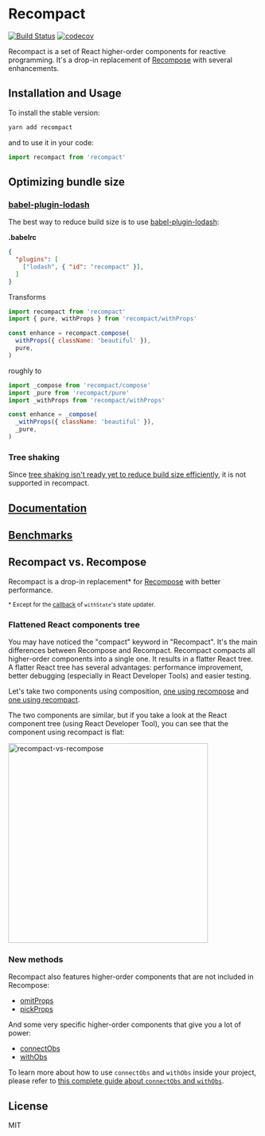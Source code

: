 # Recompact

[![Build Status](https://travis-ci.org/neoziro/recompact.svg?branch=master)](https://travis-ci.org/neoziro/recompact)
[![codecov](https://codecov.io/gh/neoziro/recompact/branch/master/graph/badge.svg)](https://codecov.io/gh/neoziro/recompact)

Recompact is a set of React higher-order components for reactive programming. It's a drop-in replacement of [Recompose](https://github.com/acdlite/recompose) with several enhancements.

## Installation and Usage

To install the stable version:

```sh
yarn add recompact
```

and to use it in your code:

```js
import recompact from 'recompact'
```

## Optimizing bundle size

### [babel-plugin-lodash](https://github.com/lodash/babel-plugin-lodash)

The best way to reduce build size is to use [babel-plugin-lodash](https://github.com/lodash/babel-plugin-lodash):

**.babelrc**

```json
{
  "plugins": [
    ["lodash", { "id": "recompact" }],
  ]
}
```

Transforms
```js
import recompact from 'recompact'
import { pure, withProps } from 'recompact/withProps'

const enhance = recompact.compose(
  withProps({ className: 'beautiful' }),
  pure,
)
```

roughly to
```js
import _compose from 'recompact/compose'
import _pure from 'recompact/pure'
import _withProps from 'recompact/withProps'

const enhance = _compose(
  _withProps({ className: 'beautiful' }),
  _pure,
)
```

### Tree shaking

Since [tree shaking isn't ready yet to reduce build size efficiently](https://advancedweb.hu/2017/02/07/treeshaking/), it is not supported in recompact.

## [Documentation](https://github.com/neoziro/recompact/tree/master/docs)

## [Benchmarks](https://github.com/neoziro/recompact/tree/master/src/__benchmarks__)

## Recompact vs. Recompose

Recompact is a drop-in replacement* for [Recompose](https://github.com/acdlite/recompose) with better performance.

<small>\* Except for the [callback](https://github.com/neoziro/recompact/issues/59) of `withState`'s state updater.</small>

### Flattened React components tree

You may have noticed the
"compact" keyword in "Recompact". It's the main differences between Recompose and Recompact.
Recompact compacts all higher-order components into a single one. It results in a flatter React
tree. A flatter React tree has several advantages: performance improvement, better debugging (especially in React Developer Tools)
and easier testing.

Let's take two components using composition, [one using recompose](https://github.com/neoziro/recompact/blob/master/examples/RecomposeCounter.js) and [one using recompact](https://github.com/neoziro/recompact/blob/master/examples/RecompactCounter.js).

The two components are similar, but if you take a look at the React component tree (using React Developer Tool), you can see that the component using recompact is flat:

<img width="401" alt="recompact-vs-recompose" src="https://cloud.githubusercontent.com/assets/266302/22173590/aff1866a-dfc8-11e6-983f-78dd3f84db56.png">

### New methods

Recompact also features higher-order components that are not included in Recompose:

- [omitProps](https://github.com/neoziro/recompact/tree/master/docs#omitpropspaths)
- [pickProps](https://github.com/neoziro/recompact/tree/master/docs#pickpropspaths)

And some very specific higher-order components that give you a lot of power:

- [connectObs](https://github.com/neoziro/recompact/tree/master/docs#connectobsobsmapper)
- [withObs](https://github.com/neoziro/recompact/tree/master/docs#withobsobsmapper)

To learn more about how to use `connectObs` and `withObs` inside your project, please refer to [this complete guide about `connectObs` and `withObs`](https://github.com/neoziro/recompact/blob/master/docs/Observables.md).

## License

MIT

